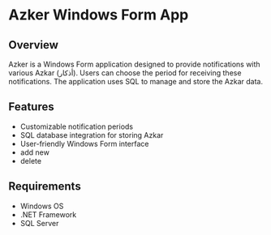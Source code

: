 # Azker Windows Form App

## Overview
Azker is a Windows Form application designed to provide notifications with various Azkar (أذكار). Users can choose the period for receiving these notifications. The application uses SQL to manage and store the Azkar data.

## Features
- Customizable notification periods
- SQL database integration for storing Azkar
- User-friendly Windows Form interface
- add  new 
- delete 


## Requirements
- Windows OS
- .NET Framework
- SQL Server

